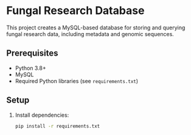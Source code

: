 # Fungal Research Database

This project creates a MySQL-based database for storing and querying fungal research data, including metadata and genomic sequences.

## Prerequisites
- Python 3.8+
- MySQL
- Required Python libraries (see `requirements.txt`)

## Setup
1. Install dependencies:
   ```bash
   pip install -r requirements.txt
